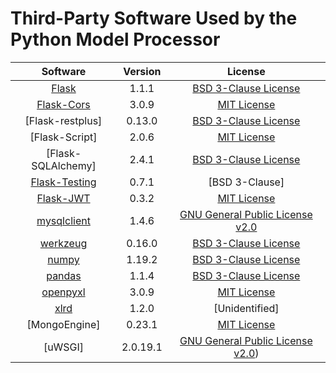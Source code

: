 # Third-Party Software Used by the Python Model Processor

|Software|Version|License
|:----:|:----:|:----:|
|[Flask](https://flask.palletsprojects.com/en/2.2.x/)|1.1.1|[BSD 3-Clause License](https://github.com/pallets/flask/blob/main/LICENSE.rst)|
|[Flask-Cors](https://github.com/corydolphin/flask-cors)|3.0.9|[MIT License](https://github.com/corydolphin/flask-cors/blob/master/LICENSE)
|[Flask-restplus]|0.13.0|[BSD 3-Clause License](https://github.com/noirbizarre/flask-restplus/blob/master/LICENSE)|
|[Flask-Script]|2.0.6|[MIT License](https://github.com/smurfix/flask-script/blob/master/LICENSE)|
|[Flask-SQLAlchemy]|2.4.1|[BSD 3-Clause License](https://github.com/pallets-eco/flask-sqlalchemy/blob/main/LICENSE.rst)|
|[Flask-Testing](https://flask-testing.readthedocs.io/en/latest/)|0.7.1|[BSD 3-Clause]|https://github.com/jarus/flask-testing/blob/master/LICENSE|
|[Flask-JWT](https://github.com/mattupstate/flask-jwt)|0.3.2|[MIT License](https://github.com/mattupstate/flask-jwt/blob/master/LICENSE)|
|[mysqlclient](https://github.com/PyMySQL/mysqlclient)|1.4.6|[GNU General Public License v2.0](https://github.com/PyMySQL/mysqlclient/blob/main/LICENSE)|
|[werkzeug](https://github.com/pallets/werkzeug)|0.16.0|[BSD 3-Clause License](https://github.com/pallets/werkzeug/blob/main/LICENSE.rst)|
|[numpy](https://github.com/numpy/numpy)|1.19.2|[BSD 3-Clause License](https://github.com/numpy/numpy/blob/main/LICENSE.txt)|
|[pandas](https://github.com/pandas-dev/pandas)|1.1.4|[BSD 3-Clause License](https://github.com/pandas-dev/pandas/blob/main/LICENSE)|
|[openpyxl](https://github.com/ericgazoni/openpyxl)|3.0.9|[MIT License](https://github.com/ericgazoni/openpyxl/blob/master/LICENCE.rst)|
|[xlrd](https://github.com/python-excel/xlrd)|1.2.0|[Unidentified]|(https://github.com/python-excel/xlrd/blob/master/LICENSE)|
|[MongoEngine]|0.23.1|[MIT License](https://github.com/MongoEngine/mongoengine)|
|[uWSGI]|2.0.19.1|[GNU General Public License v2.0](https://github.com/unbit/uwsgi))|